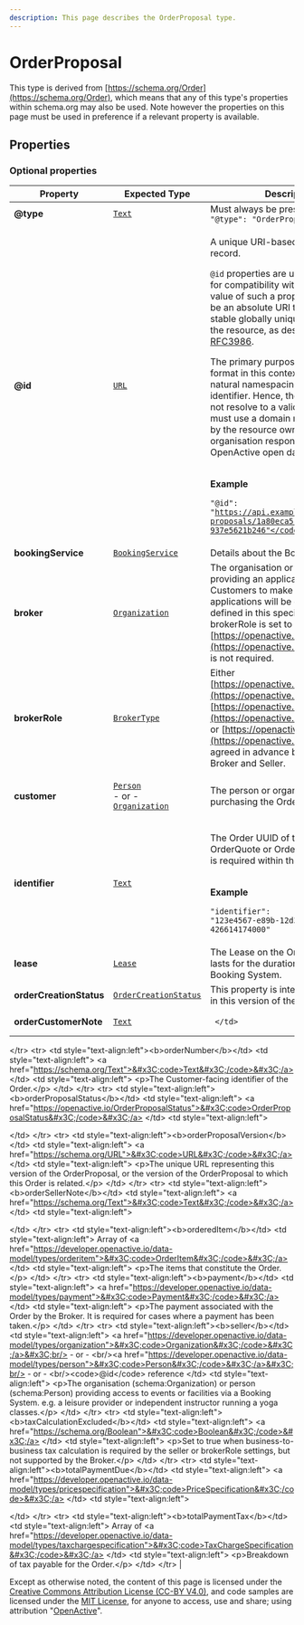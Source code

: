 ```yaml
---
description: This page describes the OrderProposal type.
---
```


# OrderProposal

This type is derived from [https://schema.org/Order](https://schema.org/Order), which means that any of this type's properties within schema.org may also be used. Note however the properties on this page must be used in preference if a relevant property is available.

## **Properties**

### **Optional properties**

| Property                | Expected Type                                                                                                                                                                                                       | Description                                                                                                                                                                                                                                                                                                                                                                                                                                                                                                                                                                                                                                                                                                                                                                                                                                                                                                                                                                                                                                                                                                                                                                                                                                                                                                                                                                                                                                                                                                                                                                                                                                                                                                                                                                                                                                                                                                                                                                                                                                                                                                                                                                                                                                                                                                                                                                                                                                                                                                                                                                                                                                                                                                                                                                                                                                                                                                                                                                                                                                                                                                                                                                                                                                                                                                                                                                                                                                                                                                                                                                                                                                                                                                                                                                                                                                                                                                                                                                                                                                                                                                                                                                                                                                                                                                                                     |
| ----------------------- | ------------------------------------------------------------------------------------------------------------------------------------------------------------------------------------------------------------------- | ----------------------------------------------------------------------------------------------------------------------------------------------------------------------------------------------------------------------------------------------------------------------------------------------------------------------------------------------------------------------------------------------------------------------------------------------------------------------------------------------------------------------------------------------------------------------------------------------------------------------------------------------------------------------------------------------------------------------------------------------------------------------------------------------------------------------------------------------------------------------------------------------------------------------------------------------------------------------------------------------------------------------------------------------------------------------------------------------------------------------------------------------------------------------------------------------------------------------------------------------------------------------------------------------------------------------------------------------------------------------------------------------------------------------------------------------------------------------------------------------------------------------------------------------------------------------------------------------------------------------------------------------------------------------------------------------------------------------------------------------------------------------------------------------------------------------------------------------------------------------------------------------------------------------------------------------------------------------------------------------------------------------------------------------------------------------------------------------------------------------------------------------------------------------------------------------------------------------------------------------------------------------------------------------------------------------------------------------------------------------------------------------------------------------------------------------------------------------------------------------------------------------------------------------------------------------------------------------------------------------------------------------------------------------------------------------------------------------------------------------------------------------------------------------------------------------------------------------------------------------------------------------------------------------------------------------------------------------------------------------------------------------------------------------------------------------------------------------------------------------------------------------------------------------------------------------------------------------------------------------------------------------------------------------------------------------------------------------------------------------------------------------------------------------------------------------------------------------------------------------------------------------------------------------------------------------------------------------------------------------------------------------------------------------------------------------------------------------------------------------------------------------------------------------------------------------------------------------------------------------------------------------------------------------------------------------------------------------------------------------------------------------------------------------------------------------------------------------------------------------------------------------------------------------------------------------------------------------------------------------------------------------------------------------------------------------------------------------- |
| **@type**               | [`Text`](https://schema.org/Text)                                                                                                                                                                                   | Must always be present and set to `"@type": "OrderProposal"`                                                                                                                                                                                                                                                                                                                                                                                                                                                                                                                                                                                                                                                                                                                                                                                                                                                                                                                                                                                                                                                                                                                                                                                                                                                                                                                                                                                                                                                                                                                                                                                                                                                                                                                                                                                                                                                                                                                                                                                                                                                                                                                                                                                                                                                                                                                                                                                                                                                                                                                                                                                                                                                                                                                                                                                                                                                                                                                                                                                                                                                                                                                                                                                                                                                                                                                                                                                                                                                                                                                                                                                                                                                                                                                                                                                                                                                                                                                                                                                                                                                                                                                                                                                                                                                                                    |
| **@id**                 | [`URL`](https://schema.org/URL)                                                                                                                                                                                     | <p>A unique URI-based identifier for the record.</p><p><code>@id</code> properties are used as identifiers for compatibility with JSON-LD. The value of such a property must always be an absolute URI that provides a stable globally unique identifier for the resource, as described in <a href="https://tools.ietf.org/html/rfc3986">RFC3986</a>.</p><p>The primary purpose of the URI format in this context is to provide natural namespacing for the identifier. Hence, the URI itself may not resolve to a valid endpoint, but must use a domain name controlled by the resource owner (the organisation responsible for the OpenActive open data feed).</p><p><br><strong>Example</strong></p><p><code>"@id": "https://api.example.com/order-proposals/1a80eca5-99f1-4e9a-81da-937e5621b246"</code></p>                                                                                                                                                                                                                                                                                                                                                                                                                                                                                                                                                                                                                                                                                                                                                                                                                                                                                                                                                                                                                                                                                                                                                                                                                                                                                                                                                                                                                                                                                                                                                                                                                                                                                                                                                                                                                                                                                                                                                                                                                                                                                                                                                                                                                                                                                                                                                                                                                                                                                                                                                                                                                                                                                                                                                                                                                                                                                                                                                                                                                                                                                                                                                                                                                                                                                                                                                                                                                                                                                                                                |
| **bookingService**      | [`BookingService`](https://developer.openactive.io/data-model/types/bookingservice)                                                                                                                                 | Details about the Booking System                                                                                                                                                                                                                                                                                                                                                                                                                                                                                                                                                                                                                                                                                                                                                                                                                                                                                                                                                                                                                                                                                                                                                                                                                                                                                                                                                                                                                                                                                                                                                                                                                                                                                                                                                                                                                                                                                                                                                                                                                                                                                                                                                                                                                                                                                                                                                                                                                                                                                                                                                                                                                                                                                                                                                                                                                                                                                                                                                                                                                                                                                                                                                                                                                                                                                                                                                                                                                                                                                                                                                                                                                                                                                                                                                                                                                                                                                                                                                                                                                                                                                                                                                                                                                                                                                                                |
| **broker**              | [`Organization`](https://developer.openactive.io/data-model/types/organization)                                                                                                                                     | The organisation or developer providing an application that allows Customers to make bookings. Those applications will be clients of the API defined in this specification. If brokerRole is set to [https://openactive.io/NoBroker](https://openactive.io/NoBroker) this is not required.                                                                                                                                                                                                                                                                                                                                                                                                                                                                                                                                                                                                                                                                                                                                                                                                                                                                                                                                                                                                                                                                                                                                                                                                                                                                                                                                                                                                                                                                                                                                                                                                                                                                                                                                                                                                                                                                                                                                                                                                                                                                                                                                                                                                                                                                                                                                                                                                                                                                                                                                                                                                                                                                                                                                                                                                                                                                                                                                                                                                                                                                                                                                                                                                                                                                                                                                                                                                                                                                                                                                                                                                                                                                                                                                                                                                                                                                                                                                                                                                                                                      |
| **brokerRole**          | [`BrokerType`](https://openactive.io/BrokerType)                                                                                                                                                                    | Either [https://openactive.io/AgentBroker](https://openactive.io/AgentBroker), [https://openactive.io/ResellerBroker](https://openactive.io/ResellerBroker) or [https://openactive.io/NoBroker](https://openactive.io/NoBroker), as agreed in advance between the Broker and Seller.                                                                                                                                                                                                                                                                                                                                                                                                                                                                                                                                                                                                                                                                                                                                                                                                                                                                                                                                                                                                                                                                                                                                                                                                                                                                                                                                                                                                                                                                                                                                                                                                                                                                                                                                                                                                                                                                                                                                                                                                                                                                                                                                                                                                                                                                                                                                                                                                                                                                                                                                                                                                                                                                                                                                                                                                                                                                                                                                                                                                                                                                                                                                                                                                                                                                                                                                                                                                                                                                                                                                                                                                                                                                                                                                                                                                                                                                                                                                                                                                                                                            |
| **customer**            | <p><a href="https://developer.openactive.io/data-model/types/person"><code>Person</code></a><br>- or -<br><a href="https://developer.openactive.io/data-model/types/organization"><code>Organization</code></a></p> | The person or organization purchasing the Order.                                                                                                                                                                                                                                                                                                                                                                                                                                                                                                                                                                                                                                                                                                                                                                                                                                                                                                                                                                                                                                                                                                                                                                                                                                                                                                                                                                                                                                                                                                                                                                                                                                                                                                                                                                                                                                                                                                                                                                                                                                                                                                                                                                                                                                                                                                                                                                                                                                                                                                                                                                                                                                                                                                                                                                                                                                                                                                                                                                                                                                                                                                                                                                                                                                                                                                                                                                                                                                                                                                                                                                                                                                                                                                                                                                                                                                                                                                                                                                                                                                                                                                                                                                                                                                                                                                |
| **identifier**          | [`Text`](https://schema.org/Text)                                                                                                                                                                                   | <p>The Order UUID of the Order, OrderQuote or OrderProposal, which is required within the Orders feed.</p><p><br><strong>Example</strong></p><p><code>"identifier": "123e4567-e89b-12d3-a456-426614174000"</code></p>                                                                                                                                                                                                                                                                                                                                                                                                                                                                                                                                                                                                                                                                                                                                                                                                                                                                                                                                                                                                                                                                                                                                                                                                                                                                                                                                                                                                                                                                                                                                                                                                                                                                                                                                                                                                                                                                                                                                                                                                                                                                                                                                                                                                                                                                                                                                                                                                                                                                                                                                                                                                                                                                                                                                                                                                                                                                                                                                                                                                                                                                                                                                                                                                                                                                                                                                                                                                                                                                                                                                                                                                                                                                                                                                                                                                                                                                                                                                                                                                                                                                                                                           |
| **lease**               | [`Lease`](https://developer.openactive.io/data-model/types/lease)                                                                                                                                                   | The Lease on the OrderItems which lasts for the duration specified by the Booking System.                                                                                                                                                                                                                                                                                                                                                                                                                                                                                                                                                                                                                                                                                                                                                                                                                                                                                                                                                                                                                                                                                                                                                                                                                                                                                                                                                                                                                                                                                                                                                                                                                                                                                                                                                                                                                                                                                                                                                                                                                                                                                                                                                                                                                                                                                                                                                                                                                                                                                                                                                                                                                                                                                                                                                                                                                                                                                                                                                                                                                                                                                                                                                                                                                                                                                                                                                                                                                                                                                                                                                                                                                                                                                                                                                                                                                                                                                                                                                                                                                                                                                                                                                                                                                                                       |
| **orderCreationStatus** | [`OrderCreationStatus`](https://openactive.io/OrderCreationStatus)                                                                                                                                                  | This property is internal to the Broker in this version of the specification.                                                                                                                                                                                                                                                                                                                                                                                                                                                                                                                                                                                                                                                                                                                                                                                                                                                                                                                                                                                                                                                                                                                                                                                                                                                                                                                                                                                                                                                                                                                                                                                                                                                                                                                                                                                                                                                                                                                                                                                                                                                                                                                                                                                                                                                                                                                                                                                                                                                                                                                                                                                                                                                                                                                                                                                                                                                                                                                                                                                                                                                                                                                                                                                                                                                                                                                                                                                                                                                                                                                                                                                                                                                                                                                                                                                                                                                                                                                                                                                                                                                                                                                                                                                                                                                                   |
| **orderCustomerNote**   | [`Text`](https://schema.org/Text)                                                                                                                                                                                   | <pre><code>  &#x3C;/td>
&#x3C;/tr>
&#x3C;tr>
  &#x3C;td style="text-align:left">&#x3C;b>orderNumber&#x3C;/b>&#x3C;/td>
  &#x3C;td style="text-align:left">
    &#x3C;a href="https://schema.org/Text">&#x3C;code>Text&#x3C;/code>&#x3C;/a>
  &#x3C;/td>
  &#x3C;td style="text-align:left">
    &#x3C;p>The Customer-facing identifier of the Order.&#x3C;/p>
  &#x3C;/td>
&#x3C;/tr>
&#x3C;tr>
  &#x3C;td style="text-align:left">&#x3C;b>orderProposalStatus&#x3C;/b>&#x3C;/td>
  &#x3C;td style="text-align:left">
    &#x3C;a href="https://openactive.io/OrderProposalStatus">&#x3C;code>OrderProposalStatus&#x3C;/code>&#x3C;/a>
  &#x3C;/td>
  &#x3C;td style="text-align:left">
    
  &#x3C;/td>
&#x3C;/tr>
&#x3C;tr>
  &#x3C;td style="text-align:left">&#x3C;b>orderProposalVersion&#x3C;/b>&#x3C;/td>
  &#x3C;td style="text-align:left">
    &#x3C;a href="https://schema.org/URL">&#x3C;code>URL&#x3C;/code>&#x3C;/a>
  &#x3C;/td>
  &#x3C;td style="text-align:left">
    &#x3C;p>The unique URL representing this version of the  OrderProposal, or the version of the OrderProposal to which this Order is related.&#x3C;/p>
  &#x3C;/td>
&#x3C;/tr>
&#x3C;tr>
  &#x3C;td style="text-align:left">&#x3C;b>orderSellerNote&#x3C;/b>&#x3C;/td>
  &#x3C;td style="text-align:left">
    &#x3C;a href="https://schema.org/Text">&#x3C;code>Text&#x3C;/code>&#x3C;/a>
  &#x3C;/td>
  &#x3C;td style="text-align:left">
    
  &#x3C;/td>
&#x3C;/tr>
&#x3C;tr>
  &#x3C;td style="text-align:left">&#x3C;b>orderedItem&#x3C;/b>&#x3C;/td>
  &#x3C;td style="text-align:left">
    Array of &#x3C;a href="https://developer.openactive.io/data-model/types/orderitem">&#x3C;code>OrderItem&#x3C;/code>&#x3C;/a>
  &#x3C;/td>
  &#x3C;td style="text-align:left">
    &#x3C;p>The items that constitute the Order.&#x3C;/p>
  &#x3C;/td>
&#x3C;/tr>
&#x3C;tr>
  &#x3C;td style="text-align:left">&#x3C;b>payment&#x3C;/b>&#x3C;/td>
  &#x3C;td style="text-align:left">
    &#x3C;a href="https://developer.openactive.io/data-model/types/payment">&#x3C;code>Payment&#x3C;/code>&#x3C;/a>
  &#x3C;/td>
  &#x3C;td style="text-align:left">
    &#x3C;p>The payment associated with the Order by the Broker. It is required for cases where a payment has been taken.&#x3C;/p>
  &#x3C;/td>
&#x3C;/tr>
&#x3C;tr>
  &#x3C;td style="text-align:left">&#x3C;b>seller&#x3C;/b>&#x3C;/td>
  &#x3C;td style="text-align:left">
    &#x3C;a href="https://developer.openactive.io/data-model/types/organization">&#x3C;code>Organization&#x3C;/code>&#x3C;/a>&#x3C;br/> - or - &#x3C;br/>&#x3C;a href="https://developer.openactive.io/data-model/types/person">&#x3C;code>Person&#x3C;/code>&#x3C;/a>&#x3C;br/> - or - &#x3C;br/>&#x3C;code>@id&#x3C;/code> reference
  &#x3C;/td>
  &#x3C;td style="text-align:left">
    &#x3C;p>The organisation (schema:Organization) or person (schema:Person) providing access to events or facilities via a Booking System. e.g. a leisure provider or independent instructor running a yoga classes.&#x3C;/p>
  &#x3C;/td>
&#x3C;/tr>
&#x3C;tr>
  &#x3C;td style="text-align:left">&#x3C;b>taxCalculationExcluded&#x3C;/b>&#x3C;/td>
  &#x3C;td style="text-align:left">
    &#x3C;a href="https://schema.org/Boolean">&#x3C;code>Boolean&#x3C;/code>&#x3C;/a>
  &#x3C;/td>
  &#x3C;td style="text-align:left">
    &#x3C;p>Set to true when business-to-business tax calculation is required by the seller or brokerRole settings, but not supported by the Broker.&#x3C;/p>
  &#x3C;/td>
&#x3C;/tr>
&#x3C;tr>
  &#x3C;td style="text-align:left">&#x3C;b>totalPaymentDue&#x3C;/b>&#x3C;/td>
  &#x3C;td style="text-align:left">
    &#x3C;a href="https://developer.openactive.io/data-model/types/pricespecification">&#x3C;code>PriceSpecification&#x3C;/code>&#x3C;/a>
  &#x3C;/td>
  &#x3C;td style="text-align:left">
    
  &#x3C;/td>
&#x3C;/tr>
&#x3C;tr>
  &#x3C;td style="text-align:left">&#x3C;b>totalPaymentTax&#x3C;/b>&#x3C;/td>
  &#x3C;td style="text-align:left">
    Array of &#x3C;a href="https://developer.openactive.io/data-model/types/taxchargespecification">&#x3C;code>TaxChargeSpecification&#x3C;/code>&#x3C;/a>
  &#x3C;/td>
  &#x3C;td style="text-align:left">
    &#x3C;p>Breakdown of tax payable for the Order.&#x3C;/p>
  &#x3C;/td>
&#x3C;/tr></code></pre> |

Except as otherwise noted, the content of this page is licensed under the [Creative Commons Attribution License (CC-BY V4.0)](https://creativecommons.org/licenses/by/4.0/), and code samples are licensed under the [MIT License](https://opensource.org/licenses/MIT), for anyone to access, use and share; using attribution "[OpenActive](https://www.openactive.io/)".
